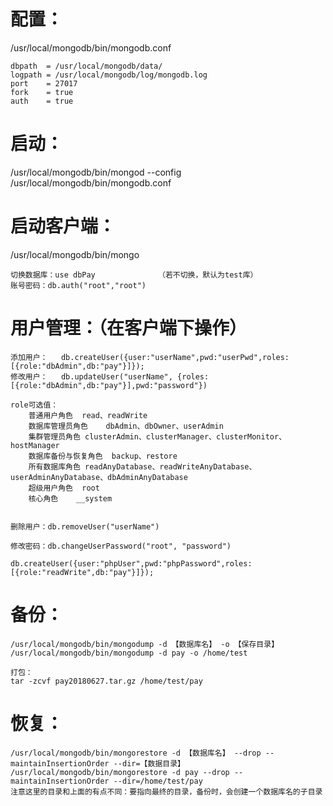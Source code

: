 
配置：
===================================
/usr/local/mongodb/bin/mongodb.conf
```
dbpath  = /usr/local/mongodb/data/
logpath = /usr/local/mongodb/log/mongodb.log
port    = 27017
fork    = true
auth    = true
```



启动：
===============================
/usr/local/mongodb/bin/mongod --config /usr/local/mongodb/bin/mongodb.conf


启动客户端：
===============================
/usr/local/mongodb/bin/mongo
    
    切换数据库：use dbPay              （若不切换，默认为test库）
    账号密码：db.auth("root","root")



用户管理：（在客户端下操作）
==========================================
    
    添加用户：   db.createUser({user:"userName",pwd:"userPwd",roles:[{role:"dbAdmin",db:"pay"}]});
    修改用户：   db.updateUser("userName", {roles:[{role:"dbAdmin",db:"pay"}],pwd:"password"})

    role可选值：
        普通用户角色	read、readWrite
        数据库管理员角色	dbAdmin、dbOwner、userAdmin
        集群管理员角色	clusterAdmin、clusterManager、clusterMonitor、hostManager
        数据库备份与恢复角色	backup、restore
        所有数据库角色	readAnyDatabase、readWriteAnyDatabase、userAdminAnyDatabase、dbAdminAnyDatabase
        超级用户角色	root
        核心角色	__system
    
    
    删除用户：db.removeUser("userName")

    修改密码：db.changeUserPassword("root", "password")

    db.createUser({user:"phpUser",pwd:"phpPassword",roles:[{role:"readWrite",db:"pay"}]});

备份：
=======================
    /usr/local/mongodb/bin/mongodump -d 【数据库名】 -o 【保存目录】
    /usr/local/mongodb/bin/mongodump -d pay -o /home/test
    
    打包：
    tar -zcvf pay20180627.tar.gz /home/test/pay



恢复：
==============================
    /usr/local/mongodb/bin/mongorestore -d 【数据库名】 --drop --maintainInsertionOrder --dir=【数据目录】
    /usr/local/mongodb/bin/mongorestore -d pay --drop --maintainInsertionOrder --dir=/home/test/pay
    注意这里的目录和上面的有点不同：要指向最终的目录，备份时，会创建一个数据库名的子目录
    

 